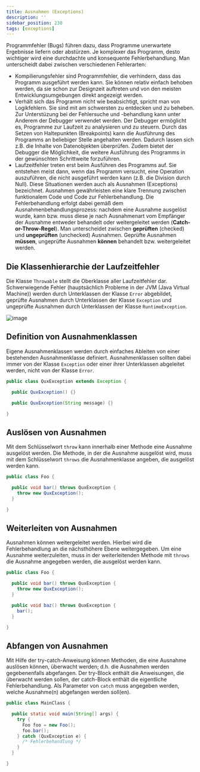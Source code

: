 ```yaml
---
title: Ausnahmen (Exceptions)
description: ''
sidebar_position: 230
tags: [exceptions]
---
```


Programmfehler (Bugs) führen dazu, dass Programme unerwartete Ergebnisse liefern oder abstürzen. Je komplexer das Programm, desto wichtiger wird eine durchdachte und konsequente Fehlerbehandlung. Man unterscheidt dabei zwischen verschiedenen Fehlerarten:
- Kompilierungsfehler sind Programmfehler, die verhindern, dass das Programm ausgeführt werden kann. Sie können relativ einfach behoben werden, da sie schon zur Designzeit auftreten und von den meisten Entwicklungsumgebungen direkt angezeigt werden.
- Verhält sich das Programm nicht wie beabsichtigt, spricht man von Logikfehlern. Sie sind mit am schwersten zu entdecken und zu beheben. Zur Unterstüzung bei der Fehlersuche und -behandlung kann unter Anderem der Debugger verwendet werden. Der Debugger 
ermöglicht es, Programme zur Laufzeit zu analysieren und zu steuern. Durch das Setzen von Haltepunkten (Breakpoints) kann die Ausführung des Programms an beliebiger Stelle angehalten werden. Dadurch lassen sich z.B. die Inhalte von Datenobjekten überprüfen. 
Zudem bietet der Debugger die Möglichkeit, die weitere Ausführung des Programms in der gewünschten Schrittweite forzuführen.
- Laufzeitfehler treten erst beim Ausführen des Programms auf. Sie entstehen meist dann, wenn das Programm versucht, eine Operation auszuführen, die nicht ausgeführt werden kann (z.B. die Division durch Null). Diese Situationen werden auch als Ausnahmen 
(Exceptions) bezeichnet. Ausnahmen gewährleisten eine klare Trennung zwischen funktionalem Code und Code zur Fehlerbehandlung. Die Fehlerbehandlung erfolgt dabei gemäß dem Ausnahmenbehandlungsprozess: nachdem eine Ausnahme ausgelöst wurde, kann bzw. muss diese 
je nach Ausnahmenart vom Empfänger der Ausnahme entweder behandelt oder weitergeleitet werden (**Catch-or-Throw-Regel**). Man unterscheidet zwischen **geprüften** (checked) und **ungeprüften** (unchecked) Ausnahmen. Geprüfte Ausnahmen **müssen**, ungeprüfte 
Ausnahmen **können** behandelt bzw. weitergeleitet werden.

## Die Klassenhierarchie der Laufzeitfehler
Die Klasse `Throwable` stellt die Oberklasse aller Laufzeitfehler dar. Schwerwiegende Fehler (hauptsächlich Probleme in der JVM (Java Virtual Machine)) werden durch Unterklassen der Klasse `Error` abgebildet, geprüfte Ausnahmen durch Unterklassen der Klasse 
`Exception` und ungeprüfte Ausnahmen durch Unterklassen der Klasse `RuntimeException`.

![image](https://user-images.githubusercontent.com/47243617/171613641-bfe294ad-7323-4865-a043-f77c751a8759.png)

## Definition von Ausnahmenklassen
Eigene Ausnahmenklassen werden durch einfaches Ableiten von einer bestehenden Ausnahmenklasse definiert. Ausnahmenklassen sollten dabei immer von der Klasse `Exception` oder einer ihrer Unterklassen abgeleitet werden, nicht von der Klasse `Error`.

```java title="QuxException.java" showLineNumbers
public class QuxException extends Exception {

  public QuxException() {}

  public QuxException(String message) {}

}
```

## Auslösen von Ausnahmen
Mit dem Schlüsselwort `throw` kann innerhalb einer Methode eine Ausnahme ausgelöst werden. Die Methode, in der die Ausnahme ausgelöst wird, muss mit dem Schlüsselwort `throws` die Ausnahmenklasse angeben, die ausgelöst werden kann.

```java title="Foo.java" showLineNumbers
public class Foo {

  public void bar() throws QuxException {
    throw new QuxException();
  }

}
```

## Weiterleiten von Ausnahmen
Ausnahmen können weitergeleitet werden. Hierbei wird die Fehlerbehandlung an die nächsthöhere Ebene weitergegeben. Um eine Ausnahme weiterzuleiten, muss in der weiterleitenden Methode mit `throws` die Ausnahme angegeben werden, die ausgelöst werden kann.

```java title="Foo.java" showLineNumbers
public class Foo {

  public void bar() throws QuxException {
    throw new QuxException();
  }

  public void baz() throws QuxException {
    bar();
  }

}
```

## Abfangen von Ausnahmen
Mit Hilfe der try-catch-Anweisung können Methoden, die eine Ausnahme auslösen können, überwacht werden; d.h. die Ausnahmen werden gegebenenfalls abgefangen. Der try-Block enthält die Anweisungen, die überwacht werden sollen, der catch-Block enthält die 
eigentliche Fehlerbehandlung. Als Parameter von `catch` muss angegeben werden, welche Ausnahme(n) abgefangen werden soll(en).

```java title="MainClass.java" showLineNumbers
public class MainClass {

  public static void main(String[] args) {
    try {
      Foo foo = new Foo();
      foo.bar();
    } catch (QuxException e) {
      /* Fehlerbehandlung */
    }
  }

}
```
